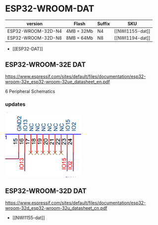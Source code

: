 

# ESP32-WROOM-DAT

| version            | Flash      | Suffix | SKU             |
| ------------------ | ---------- | ------ | --------------- |
| ESP32-WROOM-32D-N4 | 4MB = 32Mb | N4     | [[NWI1155-dat]] |
| ESP32-WROOM-32D-N8 | 8MB = 64Mb | N8     | [[NWI1194-dat]] |




- [[ESP32-DAT]]


## ESP32-WROOM-32E DAT

https://www.espressif.com/sites/default/files/documentation/esp32-wroom-32e_esp32-wroom-32ue_datasheet_en.pdf

6 Peripheral Schematics

### updates 

![](11-27-01-08-02-2023.png)



## ESP32-WROOM-32D DAT

https://www.espressif.com/sites/default/files/documentation/esp32-wroom-32d_esp32-wroom-32u_datasheet_cn.pdf




- [[NWI1155-dat]]